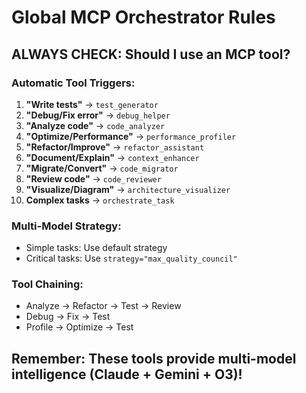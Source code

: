 # Global MCP Orchestrator Rules

## ALWAYS CHECK: Should I use an MCP tool?

### Automatic Tool Triggers:
1. **"Write tests"** → `test_generator`
2. **"Debug/Fix error"** → `debug_helper`
3. **"Analyze code"** → `code_analyzer`
4. **"Optimize/Performance"** → `performance_profiler`
5. **"Refactor/Improve"** → `refactor_assistant`
6. **"Document/Explain"** → `context_enhancer`
7. **"Migrate/Convert"** → `code_migrator`
8. **"Review code"** → `code_reviewer`
9. **"Visualize/Diagram"** → `architecture_visualizer`
10. **Complex tasks** → `orchestrate_task`

### Multi-Model Strategy:
- Simple tasks: Use default strategy
- Critical tasks: Use `strategy="max_quality_council"`

### Tool Chaining:
- Analyze → Refactor → Test → Review
- Debug → Fix → Test
- Profile → Optimize → Test

## Remember: These tools provide multi-model intelligence (Claude + Gemini + O3)!
